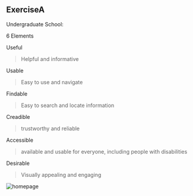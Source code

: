 ## ExerciseA

Undergraduate School: 

6 Elements

Useful

> Helpful and informative 

Usable

> Easy to use and navigate 

Findable

> Easy to search and locate information 

Creadible

> trustworthy and reliable 

Accessible

> available and usable for everyone, including people with disabilities 

Desirable

> Visually appealing and engaging 

![homepage](/Users/kaekou/Desktop/waseda/Waseda/M1/秋学期/情報デサイン/assignment/ExerciseA/homepage.png)